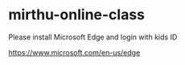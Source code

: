 # mirthu-online-class
Please install Microsoft Edge and login with kids ID

https://www.microsoft.com/en-us/edge
